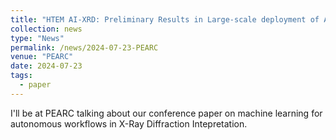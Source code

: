 ```yaml
---
title: "HTEM AI-XRD: Preliminary Results in Large-scale deployment of AI interpretation of X-Ray Diffraction Spectra"
collection: news
type: "News"
permalink: /news/2024-07-23-PEARC
venue: "PEARC"
date: 2024-07-23
tags:
  - paper
---
```

I'll be at PEARC talking about our conference paper on machine learning for autonomous workflows in X-Ray Diffraction Intepretation.